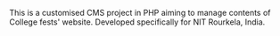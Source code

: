 This is a customised CMS project in PHP aiming to manage contents of College fests' website. Developed specifically for NIT Rourkela, India.